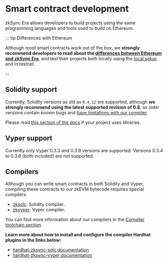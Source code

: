 # Smart contract development

zkSync Era allows developers to build projects using the same programming languages and tools used to build on Ethereum.

::: tip Differences with Ethereum

Although most smart contracts work out of the box, we **strongly recommend developers to read about the [differences between Ethereum and zkSync Era](./differences-with-ethereum.md)**, and test their projects both locally using the [local setup](../../tools/hardhat/testing.md) and in testnet.

:::

## Solidity support

Currently, Solidity versions as old as `0.4.12` are supported, although **we strongly recommend using the latest supported revision of 0.8**, as older versions contain known bugs and [have limitations with our compiler](../../tools/compiler-toolchain/solidity.md#limitations).

Please read [this section of the docs](../../tools/compiler-toolchain/solidity.md#using-libraries) if your project uses libraries.

## Vyper support

Currently only Vyper 0.3.3 and 0.3.9 versions are supported. Versions 0.3.4 to 0.3.8 (both included) are not supported.

## Compilers

Although you can write smart contracts in both Solidity and Vyper, compiling these contracts to our zkEVM bytecode requires special compilers:

- [zksolc](https://github.com/matter-labs/zksolc-bin): Solidity compiler.
- [zkvyper](https://github.com/matter-labs/zkvyper-bin): Vyper compiler.

You can find more information about our compilers in the [Compiler toolchain section](../../tools/compiler-toolchain/README.md).

**Learn more about how to install and configure the compiler Hardhat plugins in the links below:**

- [hardhat-zksync-solc documentation](../../tools/hardhat/hardhat-zksync-solc.md)
- [hardhat-zksync-vyper documentation](../../tools/hardhat/hardhat-zksync-vyper.md)
